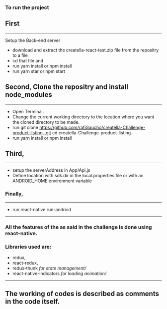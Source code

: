### To run the project


## First
--------
  Setup the Back-end server
  - download and extract the creatella-react-test.zip file from the repositry to a file
  - cd that file and
  - run
    yarn install or npm install
  - run
    yarn star  or npm start


## Second, Clone the repositry and install node_modules
--------
  - Open Terminal.  
  - Change the current working directory to the location where you want the cloned directory to be made.
  - run
    git clone  https://github.com/rafiGaucho/creatella-Challenge-product-listing-.git
    cd creatella-Challenge-product-listing-
  - run
   yarn install or npm install

## Third,
--------
  - setup the serverAddress in App/Api.js
  - Define location with sdk.dir in the local.properties file or with an ANDROID_HOME environment variable

###  Finally,
--------
  - run
    react-native run-android


------

### All the features of the as said in the challenge is done using react-native.
### Libraries used are:
  - redux,
  - react-redux,
  - redux-thunk  *for state management/*
  - react-native-indicators  *for loading animation/*

----

## The working of codes is described as comments in the code itself.
